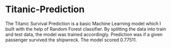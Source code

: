 # Titanic-Prediction
The Titanic Survival Prediction is a basic Machine Learning model which I built with the help of Random Forest classifier. By splitting the data into train and test data, the model was trained accordingly. Prediction was if a given passenger survived the shipwreck. The model scored 0.77511. 
